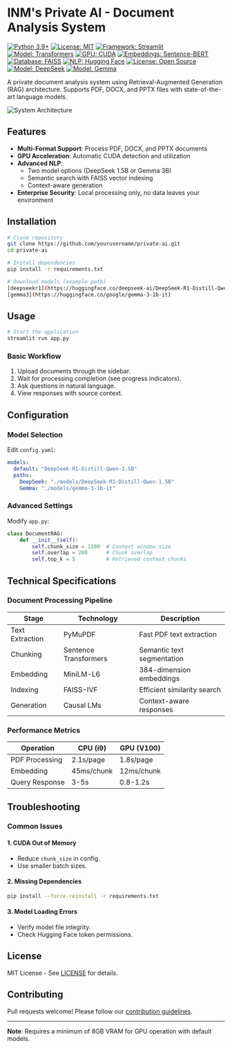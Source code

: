 # INM's Private AI - Document Analysis System

[![Python 3.9+](https://img.shields.io/badge/python-3.9+-blue.svg)](https://www.python.org/downloads/)
[![License: MIT](https://img.shields.io/badge/License-MIT-yellow.svg)](https://opensource.org/licenses/MIT)
[![Framework: Streamlit](https://img.shields.io/badge/Framework-Streamlit-FF4B4B.svg)](https://streamlit.io/)
[![Model: Transformers](https://img.shields.io/badge/Model-Transformers-green.svg)](https://huggingface.co/transformers/)
[![GPU: CUDA](https://img.shields.io/badge/GPU-CUDA-red.svg)](https://developer.nvidia.com/cuda-zone)
[![Embeddings: Sentence-BERT](https://img.shields.io/badge/Embeddings-SBERT-orange.svg)](https://www.sbert.net/)
[![Database: FAISS](https://img.shields.io/badge/Database-FAISS-blueviolet.svg)](https://faiss.ai/)
[![NLP: Hugging Face](https://img.shields.io/badge/NLP-HuggingFace-yellow.svg)](https://huggingface.co/)
[![License: Open Source](https://img.shields.io/badge/License-OpenSource-brightgreen.svg)](https://opensource.org/)
[![Model: DeepSeek](https://img.shields.io/badge/Model-DeepSeek_R1_Qwen_1.5B-blue.svg)](https://huggingface.co/deepseek-ai)
[![Model: Gemma](https://img.shields.io/badge/Model-Gemma_3_1B_IT-red.svg)](https://ai.google.dev/gemma)


A private document analysis system using Retrieval-Augmented Generation (RAG) architecture. Supports PDF, DOCX, and PPTX files with state-of-the-art language models.

![System Architecture](https://via.placeholder.com/800x400.png?text=System+Architecture+Diagram)

## Features

- **Multi-Format Support**: Process PDF, DOCX, and PPTX documents
- **GPU Acceleration**: Automatic CUDA detection and utilization
- **Advanced NLP**:
  - Two model options (DeepSeek 1.5B or Gemma 3B)
  - Semantic search with FAISS vector indexing
  - Context-aware generation
- **Enterprise Security**: Local processing only, no data leaves your environment

## Installation

```bash
# Clone repository
git clone https://github.com/yourusername/private-ai.git
cd private-ai

# Install dependencies
pip install -r requirements.txt

# Download models (example path)
[deepseekr1](https://huggingface.co/deepseek-ai/DeepSeek-R1-Distill-Qwen-1.5B)
[gemma3](https://huggingface.co/google/gemma-3-1b-it)
```

## Usage

```bash
# Start the application
streamlit run app.py
```

### Basic Workflow

1. Upload documents through the sidebar.
2. Wait for processing completion (see progress indicators).
3. Ask questions in natural language.
4. View responses with source context.

## Configuration

### Model Selection
Edit `config.yaml`:

```yaml
models:
  default: "DeepSeek-R1-Distill-Qwen-1.5B"
  paths:
    DeepSeek: "./models/DeepSeek-R1-Distill-Qwen-1.5B"
    Gemma: "./models/gemma-3-1b-it"
```

### Advanced Settings

Modify `app.py`:

```python
class DocumentRAG:
    def __init__(self):
        self.chunk_size = 1500  # Context window size
        self.overlap = 200      # Chunk overlap
        self.top_k = 5          # Retrieved context chunks
```

## Technical Specifications

### Document Processing Pipeline

| Stage             | Technology            | Description                     |
|------------------|----------------------|---------------------------------|
| Text Extraction  | PyMuPDF               | Fast PDF text extraction       |
| Chunking        | Sentence Transformers | Semantic text segmentation     |
| Embedding       | MiniLM-L6             | 384-dimension embeddings       |
| Indexing        | FAISS-IVF             | Efficient similarity search    |
| Generation      | Causal LMs            | Context-aware responses        |

### Performance Metrics

| Operation        | CPU (i9)  | GPU (V100)  |
|-----------------|----------|------------|
| PDF Processing  | 2.1s/page | 1.8s/page  |
| Embedding       | 45ms/chunk | 12ms/chunk |
| Query Response  | 3-5s      | 0.8-1.2s   |

## Troubleshooting

### Common Issues

#### 1. CUDA Out of Memory
- Reduce `chunk_size` in config.
- Use smaller batch sizes.

#### 2. Missing Dependencies

```bash
pip install --force-reinstall -r requirements.txt
```

#### 3. Model Loading Errors
- Verify model file integrity.
- Check Hugging Face token permissions.

## License

MIT License - See [LICENSE](LICENSE) for details.

## Contributing

Pull requests welcome! Please follow our [contribution guidelines](CONTRIBUTING.md).

---
**Note**: Requires a minimum of 8GB VRAM for GPU operation with default models.
